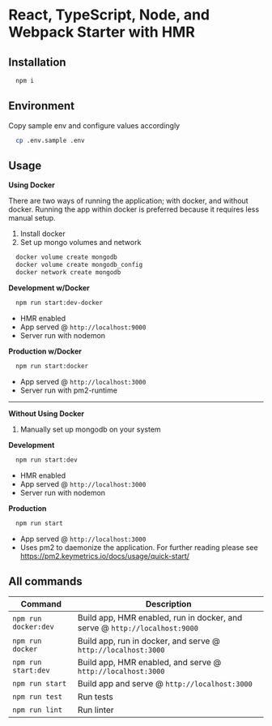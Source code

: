 # React, TypeScript, Node, and Webpack Starter with HMR

## Installation

```bash
  npm i
```

## Environment

Copy sample env and configure values accordingly

```bash
  cp .env.sample .env
```

## Usage

**Using Docker**

There are two ways of running the application; with docker, and without docker.
Running the app within docker is preferred because it requires less manual setup.

1. Install docker
2. Set up mongo volumes and network

```bash
  docker volume create mongodb
  docker volume create mongodb_config
  docker network create mongodb
```

**Development w/Docker**

```bash
  npm run start:dev-docker
```

- HMR enabled
- App served @ `http://localhost:9000`
- Server run with nodemon

**Production w/Docker**

```bash
  npm run start:docker
```

- App served @ `http://localhost:3000`
- Server run with pm2-runtime

---

**Without Using Docker**

1. Manually set up mongodb on your system

**Development**

```bash
  npm run start:dev
```

- HMR enabled
- App served @ `http://localhost:3000`
- Server run with nodemon

**Production**

```bash
  npm run start
```

- App served @ `http://localhost:3000`
- Uses pm2 to daemonize the application. For further reading please see https://pm2.keymetrics.io/docs/usage/quick-start/

## All commands

| Command              | Description                                                                |
| -------------------- | -------------------------------------------------------------------------- |
| `npm run docker:dev` | Build app, HMR enabled, run in docker, and serve @ `http://localhost:9000` |
| `npm run docker`     | Build app, run in docker, and serve @ `http://localhost:3000`              |
| `npm run start:dev`  | Build app, HMR enabled, and serve @ `http://localhost:3000`                |
| `npm run start`      | Build app and serve @ `http://localhost:3000`                              |
| `npm run test`       | Run tests                                                                  |
| `npm run lint`       | Run linter                                                                 |
